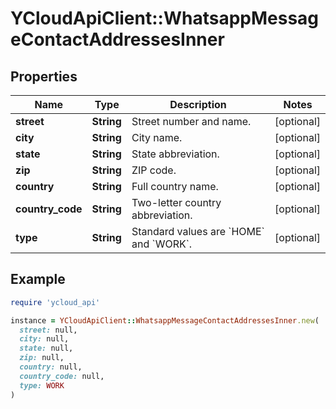 # YCloudApiClient::WhatsappMessageContactAddressesInner

## Properties

| Name | Type | Description | Notes |
| ---- | ---- | ----------- | ----- |
| **street** | **String** | Street number and name. | [optional] |
| **city** | **String** | City name. | [optional] |
| **state** | **String** | State abbreviation. | [optional] |
| **zip** | **String** | ZIP code. | [optional] |
| **country** | **String** | Full country name. | [optional] |
| **country_code** | **String** | Two-letter country abbreviation. | [optional] |
| **type** | **String** | Standard values are &#x60;HOME&#x60; and &#x60;WORK&#x60;. | [optional] |

## Example

```ruby
require 'ycloud_api'

instance = YCloudApiClient::WhatsappMessageContactAddressesInner.new(
  street: null,
  city: null,
  state: null,
  zip: null,
  country: null,
  country_code: null,
  type: WORK
)
```

